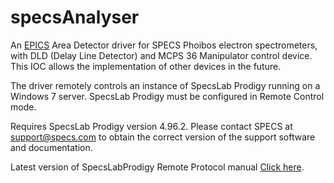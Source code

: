 specsAnalyser
=============

An [EPICS](http://www.aps.anl.gov/epics/) Area Detector driver for SPECS Phoibos electron spectrometers, with DLD (Delay Line Detector) and MCPS 36 Manipulator control device. This IOC allows the implementation of other devices in the future.

The driver remotely controls an instance of SpecsLab Prodigy running on a Windows 7 server. SpecsLab Prodigy must be configured in Remote Control mode. 

Requires SpecsLab Prodigy version 4.96.2. Please contact SPECS at <support@specs.com> to obtain the correct version of the support software and documentation.

Latest version of SpecsLabProdigy Remote Protocol manual [Click here](documentation/SpecsLabProdigyTCPRemoteProtocol.pdf).